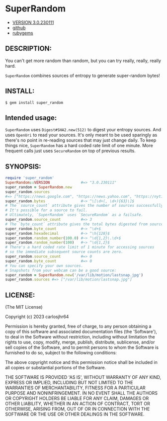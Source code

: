 # SuperRandom

* [VERSION 3.0.230111](https://github.com/carlosjhr64/super_random/releases)
* [github](https://github.com/carlosjhr64/super_random)
* [rubygems](https://rubygems.org/gems/super_random)

## DESCRIPTION:

You can't get more random than random, but you can try really, really, really hard.

`SuperRandom` combines sources of entropy to generate super-random bytes!

## INSTALL:

    $ gem install super_random

## Intended usage:

`SuperRandom` uses `Digest#SHA2.new(512)` to digest your entropy sources.
And uses `OpenUri` to read your sources.
It's only meant to be used sparingly as there's no point in
re-reading sources that may just change daily.
To keep things nice, `SuperRandom` has a hard coded rate limit of one minute.
More frequent calls just uses `SecureRandom` on top of previous results.

## SYNOPSIS:
```ruby
require 'super_random'
SuperRandom::VERSION              #=> "3.0.230111"
super_random = SuperRandom.new
super_random.sources
#=> ["https://news.google.com", "https://news.yahoo.com", "https://nytimes.com"]
super_random.bytes                #~> ^\[\d+(, \d+){63}\]$
# The `source_count` attribute gives the number of sources successfully used.
# It's possible for a source to fail.
# Ultimately, `SuperRandom` uses `SecureRandom` as a failsafe.
super_random.source_count         #=> 3
# The `byte_count` attribute gives the total bytes digested from sources.
super_random.byte_count           #~> ^\d+$
super_random.hexadecimal          #~> ^\h{128}$
super_random.random_number(100.0) #~> ^\d{1,2}\.\d+$
super_random.random_number(100)   #~> ^\d{1,2}$
# There's a hard coded rate limit of 1 minute for accessing sources
# so the immediate subsequent source counts are zero.
super_random.source_count         #=> 0
super_random.byte_count           #=> 0
# You can specify your own sources.
# Snapshots from your webcam can be a good source:
super_random = SuperRandom.new('/var/lib/motion/lastsnap.jpg')
super_random.sources #=> ["/var/lib/motion/lastsnap.jpg"]
```
## LICENSE:

(The MIT License)

Copyright (c) 2023 carlosjhr64

Permission is hereby granted, free of charge, to any person obtaining
a copy of this software and associated documentation files (the
'Software'), to deal in the Software without restriction, including
without limitation the rights to use, copy, modify, merge, publish,
distribute, sublicense, and/or sell copies of the Software, and to
permit persons to whom the Software is furnished to do so, subject to
the following conditions:

The above copyright notice and this permission notice shall be
included in all copies or substantial portions of the Software.

THE SOFTWARE IS PROVIDED 'AS IS', WITHOUT WARRANTY OF ANY KIND,
EXPRESS OR IMPLIED, INCLUDING BUT NOT LIMITED TO THE WARRANTIES OF
MERCHANTABILITY, FITNESS FOR A PARTICULAR PURPOSE AND NONINFRINGEMENT.
IN NO EVENT SHALL THE AUTHORS OR COPYRIGHT HOLDERS BE LIABLE FOR ANY
CLAIM, DAMAGES OR OTHER LIABILITY, WHETHER IN AN ACTION OF CONTRACT,
TORT OR OTHERWISE, ARISING FROM, OUT OF OR IN CONNECTION WITH THE
SOFTWARE OR THE USE OR OTHER DEALINGS IN THE SOFTWARE.
